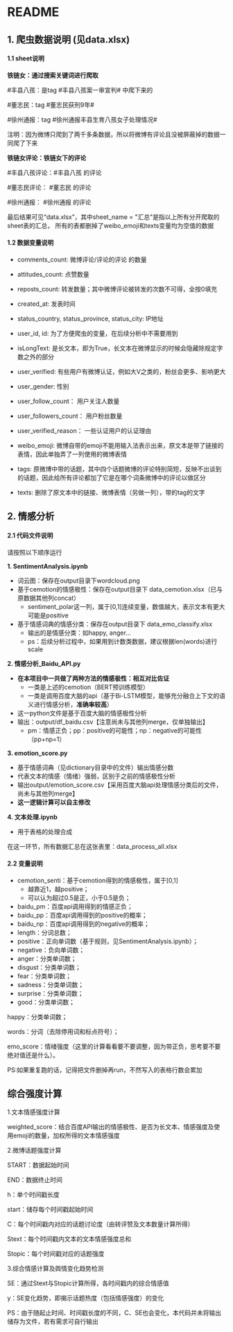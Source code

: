 # README
## 1. 爬虫数据说明 (见data.xlsx)

#### 1.1 sheet说明

**铁链女：通过搜索关键词进行爬取**

\#丰县八孩：是tag #丰县八孩案一审宣判# 中爬下来的

\#董志民：tag #董志民获刑9年#

\#徐州通报：tag #徐州通报丰县生育八孩女子处理情况#

注明：因为微博只爬到了两千多条数据，所以将微博有评论且没被屏蔽掉的数据一同爬了下来

**铁链女评论：铁链女下的评论**

\#丰县八孩评论：#丰县八孩 的评论

\#董志民评论： #董志民 的评论

\#徐州通报： #徐州通报 的评论

最后结果可见“data.xlsx”，其中sheet_name = "汇总"是指以上所有分开爬取的sheet表的汇总， 所有的表都删掉了weibo_emoji和texts变量均为空值的数据


#### 1.2 数据变量说明

- comments_count: 微博评论/评论的评论 的数量

- attitudes_count: 点赞数量

- reposts_count: 转发数量；其中微博评论被转发的次数不可得，全按0填充

- created_at: 发表时间

- status_country, status_province, status_city: IP地址

- user_id, id: 为了方便爬虫的变量，在后续分析中不需要用到

- isLongText: 是长文本，即为True，长文本在微博显示的时候会隐藏除规定字数之外的部分

- user_verified: 有些用户有微博认证，例如大V之类的，粉丝会更多、影响更大

- user_gender: 性别

- user_follow_count： 用户关注人数量

- user_followers_count： 用户粉丝数量

- user_verified_reason： 一些认证用户的认证理由

- weibo_emoji: 微博自带的emoji不能用输入法表示出来，原文本是带了链接的表情，因此单独弄了一列使用的微博表情

- tags: 原微博中带的话题，其中四个话题微博的评论特别简短，反映不出谈到的话题，因此给所有评论都加了它是在哪个词条微博中的评论以做区分

- texts: 删除了原文本中的链接、微博表情（另做一列），带的tag的文字

## 2. 情感分析

#### 2.1 代码文件说明
请按照以下顺序运行

**1. SentimentAnalysis.ipynb**

- 词云图：保存在output目录下wordcloud.png
- 基于cemotion的情感极性：保存在output目录下 data_cemotion.xlsx（已与原数据其他列concat）
  - sentiment_polar这一列，属于[0,1]连续变量，数值越大，表示文本有更大可能是positive
- 基于情感词典的情感分类：保存在output目录下 data_emo_classify.xlsx
  - 输出的是情感分类：如happy, anger...
  - ps：后续分析过程中，如果用到计数类数据，建议根据len(words)进行scale

**2. 情感分析_Baidu_API.py**
- **在本项目中一共做了两种方法的情感极性：相互对比佐证**
  - 一类是上述的cemotion（BERT预训练模型）
  - 一类是调用百度大脑的api（基于Bi-LSTM模型，能够充分融合上下文的语义进行情感分析，**准确率较高**）
- 这一python文件是基于百度大脑的情感极性分析
- 输出：output/df_baidu.csv【注意尚未与其他列merge，仅单独输出】
  - pm：情感正负；pp：positive的可能性；np：negative的可能性（pp+np=1）

**3. emotion_score.py**
- 基于情感词典（见dictionary目录中的文件）输出情感分数
- 代表文本的情感（情绪）强弱，区别于之前的情感极性分析
- 输出output/emotion_score.csv【采用百度大脑api处理情感分类后的文件，尚未与其他列merge】
- **这一逻辑计算可以自主修改**

**4. 文本处理.ipynb**
- 用于表格的处理合成

在这一环节，所有数据汇总在这张表里：data_process_all.xlsx

#### 2.2 变量说明
- cemotion_senti：基于cemotion得到的情感极性，属于[0,1]
  - 越靠近1，越positive；
  - 可以认为超过0.5是正，小于0.5是负；
- baidu_pm：百度api调用得到的情感正负；
- baidu_pp：百度api调用得到的positive的概率；
- baidu_np：百度api调用得到的negative的概率；
- length：分词总数；
- positive：正向单词数（基于规则，见SentimentAnalysis.ipynb）；
- negative：负向单词数；
- anger：分类单词数；
- disgust：分类单词数；
- fear：分类单词数；
- sadness：分类单词数；
- surprise：分类单词数；
- good：分类单词数；

happy：分类单词数；

words：分词（去除停用词和标点符号）；

emo_score：情绪强度（这里的计算看看要不要调整，因为带正负，思考要不要绝对值还是什么）。


PS:如果重复跑的话，记得把文件删掉再run，不然写入的表格行数会累加


## 综合强度计算

1.文本情感强度计算

weighted_score：结合百度API输出的情感极性、是否为长文本、情感强度及使用emoji的数量，加权所得的文本情感强度



2.微博话题强度计算

START：数据起始时间

END：数据终止时间

h：单个时间戳长度

start：储存每个时间戳起始时间

C：每个时间戳内对应的话题讨论度（由转评赞及文本数量计算所得）

Stext：每个时间戳内文本的文本情感强度总和

Stopic：每个时间戳对应的话题强度


3.综合情感计算及舆情变化趋势检测

SE：通过Stext与Stopic计算所得，各时间戳内的综合情感值

y：SE变化趋势，即揭示话题热度（包括情感强度）的变化

PS：由于随起止时间、时间戳长度的不同，C、SE也会变化，本代码并未将输出储存为文件，若有需求可自行输出